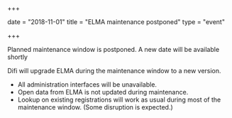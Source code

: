 +++

date = "2018-11-01"
title = "ELMA maintenance postponed"
type = "event"

+++

Planned maintenance window is postponed. A new date will be available shortly

Difi will upgrade ELMA during the maintenance window to a new version.

* All administration interfaces will be unavailable.
* Open data from ELMA is not updated during maintenance.
* Lookup on existing registrations will work as usual during most of the maintenance window. (Some disruption is expected.)
